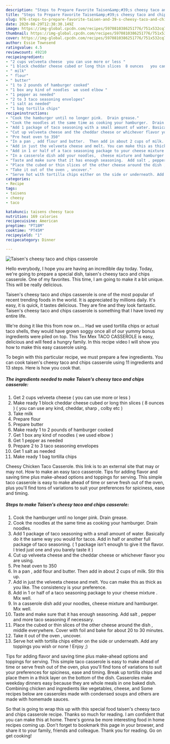 ```yaml
---
description: "Steps to Prepare Favorite Taisen&amp;#39;s cheesy taco and chips casserole"
title: "Steps to Prepare Favorite Taisen&amp;#39;s cheesy taco and chips casserole"
slug: 976-steps-to-prepare-favorite-taisen-and-39-s-cheesy-taco-and-chips-casserole
date: 2020-08-29T12:38:30.149Z
image: https://img-global.cpcdn.com/recipes/5970810386251776/751x532cq70/taisens-cheesy-taco-and-chips-casserole-recipe-main-photo.jpg
thumbnail: https://img-global.cpcdn.com/recipes/5970810386251776/751x532cq70/taisens-cheesy-taco-and-chips-casserole-recipe-main-photo.jpg
cover: https://img-global.cpcdn.com/recipes/5970810386251776/751x532cq70/taisens-cheesy-taco-and-chips-casserole-recipe-main-photo.jpg
author: Essie Townsend
ratingvalue: 4.5
reviewcount: 49210
recipeingredient:
- "2 cups velveeta cheese  you can use more or less "
- "1 block cheddar cheese cubed or long thin slices  8 ounces   you can use any kind cheddar sharp  colby etc "
- " milk"
- " flour"
- " butter"
- "1 to 2 pounds of hamburger cooked"
- "1 box any kind of noodles  we used elbow "
- "1 pepper as needed"
- "2 to 3 taco seasoning envelopes"
- "1 salt as needed"
- "1 bag tortilla chips"
recipeinstructions:
- "Cook the hamburger until no longer pink.  Drain grease."
- "Cook the noodles at the same time as cooking your hamburger.  Drain noodles."
- "Add 1 package of taco seasoning with a small amount of water. Basically do it the same way you would for tacos.  Add in half or another full package of taco seasoning.  (  1 package isn&#39;t enough to give it the flavor. I tried just one and you barely taste it )"
- "Cut up velveeta cheese and the cheddar cheese or whichever flavor you are using."
- "Pre heat oven to 350"
- "In a pan , add flour and butter.  Then add in about 2 cups of milk. Stir this up."
- "Add in just the velveeta cheese and melt. You can make this as thick as you like.  The consistency is your preference."
- "Add in 1 or half of a taco seasoning package to your cheese mixture .  Mix well."
- "In a casserole dish add your noodles,  cheese mixture and hamburger.  Mix well."
- "Taste and make sure that it has enough seasoning.  Add salt , pepper and more taco seasoning if necessary."
- "Place the cubed or thin slices of the other cheese around the dish , middle everywhere.  Cover with foil and bake for about 20 to 30 minutes."
- "Take it out of the oven , uncover."
- "Serve hot with tortilla chips either on the side or underneath. Add any toppings you wish or none !  Enjoy  ;)"
categories:
- Recipe
tags:
- taisens
- cheesy
- taco

katakunci: taisens cheesy taco 
nutrition: 169 calories
recipecuisine: American
preptime: "PT18M"
cooktime: "PT45M"
recipeyield: "1"
recipecategory: Dinner

---
```



![Taisen&#39;s cheesy taco and chips casserole](https://img-global.cpcdn.com/recipes/5970810386251776/751x532cq70/taisens-cheesy-taco-and-chips-casserole-recipe-main-photo.jpg)

Hello everybody, I hope you are having an incredible day today. Today, we're going to prepare a special dish, taisen&#39;s cheesy taco and chips casserole. One of my favorites. This time, I am going to make it a bit unique. This will be really delicious.

Taisen&#39;s cheesy taco and chips casserole is one of the most popular of recent trending foods in the world. It is appreciated by millions daily. It's easy, it is quick, it tastes delicious. They are fine and they look fantastic. Taisen&#39;s cheesy taco and chips casserole is something that I have loved my entire life.

We&#39;re doing it like this from now on…. Had we used tortilla chips or actual taco shells, they would have grown soggy once all of our yummy bonus ingredients were piled on top. This Tex Mex TACO CASSEROLE is easy, delicious and will feed a hungry family. In this recipe video I will show you how to make this easy casserole using.


To begin with this particular recipe, we must prepare a few ingredients. You can cook taisen&#39;s cheesy taco and chips casserole using 11 ingredients and 13 steps. Here is how you cook that.

<!--inarticleads1-->

##### The ingredients needed to make Taisen&#39;s cheesy taco and chips casserole:

1. Get 2 cups velveeta cheese ( you can use more or less )
1. Make ready 1 block cheddar cheese cubed or long thin slices ( 8 ounces ) ( you can use any kind, cheddar, sharp , colby etc )
1. Take  milk
1. Prepare  flour
1. Prepare  butter
1. Make ready 1 to 2 pounds of hamburger cooked
1. Get 1 box any kind of noodles ( we used elbow )
1. Get 1 pepper as needed
1. Prepare 2 to 3 taco seasoning envelopes
1. Get 1 salt as needed
1. Make ready 1 bag tortilla chips


Cheesy Chicken Taco Casserole. this link is to an external site that may or may not. How to make an easy taco casserole. Tips for adding flavor and saving time plus make-ahead options and toppings for serving. This simple taco casserole is easy to make ahead of time or serve fresh out of the oven, plus you&#39;ll find tons of variations to suit your preferences for spiciness, ease and timing. 

<!--inarticleads2-->

##### Steps to make Taisen&#39;s cheesy taco and chips casserole:

1. Cook the hamburger until no longer pink.  Drain grease.
1. Cook the noodles at the same time as cooking your hamburger.  Drain noodles.
1. Add 1 package of taco seasoning with a small amount of water. Basically do it the same way you would for tacos.  Add in half or another full package of taco seasoning.  (  1 package isn&#39;t enough to give it the flavor. I tried just one and you barely taste it )
1. Cut up velveeta cheese and the cheddar cheese or whichever flavor you are using.
1. Pre heat oven to 350
1. In a pan , add flour and butter.  Then add in about 2 cups of milk. Stir this up.
1. Add in just the velveeta cheese and melt. You can make this as thick as you like.  The consistency is your preference.
1. Add in 1 or half of a taco seasoning package to your cheese mixture .  Mix well.
1. In a casserole dish add your noodles,  cheese mixture and hamburger.  Mix well.
1. Taste and make sure that it has enough seasoning.  Add salt , pepper and more taco seasoning if necessary.
1. Place the cubed or thin slices of the other cheese around the dish , middle everywhere.  Cover with foil and bake for about 20 to 30 minutes.
1. Take it out of the oven , uncover.
1. Serve hot with tortilla chips either on the side or underneath. Add any toppings you wish or none !  Enjoy  ;)


Tips for adding flavor and saving time plus make-ahead options and toppings for serving. This simple taco casserole is easy to make ahead of time or serve fresh out of the oven, plus you&#39;ll find tons of variations to suit your preferences for spiciness, ease and timing. Break up tortilla chips and place them in a thick layer on the bottom of the dish. Casseroles make weekday dinners easy because they are whole meals in one baked dish. Combining chicken and ingredients like vegetables, cheese, and Some recipes below are casseroles made with condensed soups and others are made with homemade sauces. 

So that is going to wrap this up with this special food taisen&#39;s cheesy taco and chips casserole recipe. Thanks so much for reading. I am confident that you can make this at home. There's gonna be more interesting food in home recipes coming up. Don't forget to bookmark this page in your browser, and share it to your family, friends and colleague. Thank you for reading. Go on get cooking!
